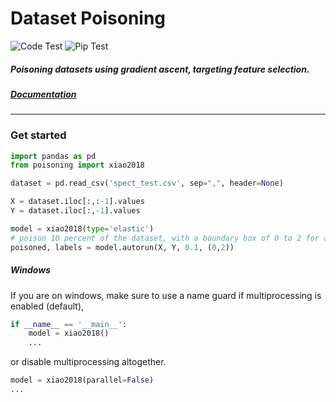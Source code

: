 # Dataset Poisoning

![Code Test](https://github.com/rpgolota/poisoning/workflows/Code%20Test/badge.svg)
![Pip Test](https://github.com/rpgolota/poisoning/workflows/Pip%20Test/badge.svg)

##### Poisoning datasets using gradient ascent, targeting feature selection.

##### [Documentation](https://rpgolota.github.io/poisoning/build/html/index.html)

---


### Get started
```python
import pandas as pd
from poisoning import xiao2018

dataset = pd.read_csv('spect_test.csv', sep=",", header=None)

X = dataset.iloc[:,:-1].values
Y = dataset.iloc[:,-1].values

model = xiao2018(type='elastic')
# poison 10 percent of the dataset, with a boundary box of 0 to 2 for all features
poisoned, labels = model.autorun(X, Y, 0.1, (0,2))
```

##### Windows
If you are on windows, make sure to use a name guard if multiprocessing is enabled (default),

```python
if __name__ == '__main__':
    model = xiao2018()
    ...
```
or disable multiprocessing altogether.
```python
model = xiao2018(parallel=False)
...
```